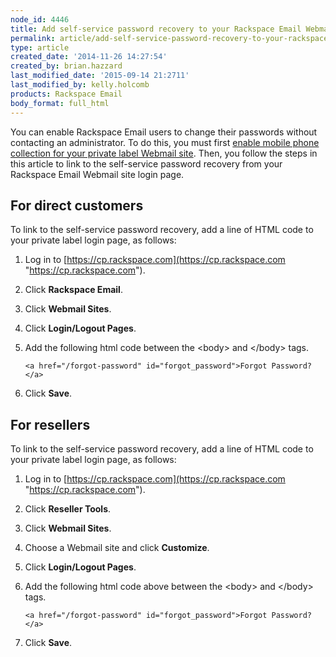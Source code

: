 ```yaml
---
node_id: 4446
title: Add self-service password recovery to your Rackspace Email Webmail site
permalink: article/add-self-service-password-recovery-to-your-rackspace-email-webmail-site
type: article
created_date: '2014-11-26 14:27:54'
created_by: brian.hazzard
last_modified_date: '2015-09-14 21:2711'
last_modified_by: kelly.holcomb
products: Rackspace Email
body_format: full_html
---
```


You can enable Rackspace Email users to change their passwords without
contacting an administrator. To do this, you must first [enable mobile
phone collection for your private label Webmail
site](/knowledge_center/node/4385). Then, you follow the steps in this
article to link to the self-service password recovery from your
Rackspace Email Webmail site login page.

For direct customers
--------------------

To link to the self-service password recovery, add a line of HTML code
to your private label login page, as follows:

1.  Log in to
    [https://cp.rackspace.com](https://cp.rackspace.com "https://cp.rackspace.com").
2.  Click **Rackspace Email**.
3.  Click **Webmail Sites**.
4.  Click **Login/Logout Pages**.
5.  Add the following html code between the \<body\> and \</body\> tags.

        <a href="/forgot-password" id="forgot_password">Forgot Password?</a>

6.  Click **Save**.

For resellers
-------------

To link to the self-service password recovery, add a line of HTML code
to your private label login page, as follows:

1.  Log in to
    [https://cp.rackspace.com](https://cp.rackspace.com "https://cp.rackspace.com").
2.  Click **Reseller Tools**.
3.  Click **Webmail Sites**.
4.  Choose a Webmail site and click **Customize**.
5.  Click **Login/Logout Pages**.
6.  Add the following html code above between the \<body\> and \</body\>
    tags.

        <a href="/forgot-password" id="forgot_password">Forgot Password?</a>

7.  Click **Save**.


